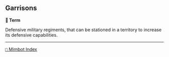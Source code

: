 ## Garrisons

**📑 Term**

Defensive military regiments, that can be stationed in a territory to increase its defensive capabilities.


-----
[`📑` Mimbot Index](<https://zeithalt.github.io/r/#6fe0>)
<!---
keywords: battle, unit
-->